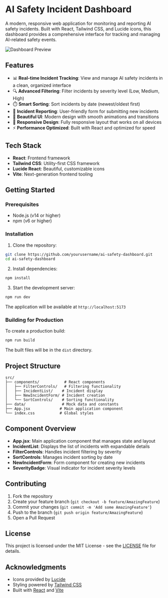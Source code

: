 # AI Safety Incident Dashboard

A modern, responsive web application for monitoring and reporting AI safety incidents. Built with React, Tailwind CSS, and Lucide icons, this dashboard provides a comprehensive interface for tracking and managing AI-related safety events.

![Dashboard Preview](https://images.pexels.com/photos/7567444/pexels-photo-7567444.jpeg?auto=compress&cs=tinysrgb&w=1260&h=750&dpr=2)

## Features

- 📊 **Real-time Incident Tracking**: View and manage AI safety incidents in a clean, organized interface
- 🔍 **Advanced Filtering**: Filter incidents by severity level (Low, Medium, High)
- ⏱️ **Smart Sorting**: Sort incidents by date (newest/oldest first)
- 📝 **Incident Reporting**: User-friendly form for submitting new incidents
- 🎨 **Beautiful UI**: Modern design with smooth animations and transitions
- 📱 **Responsive Design**: Fully responsive layout that works on all devices
- ⚡ **Performance Optimized**: Built with React and optimized for speed

## Tech Stack

- **React**: Frontend framework
- **Tailwind CSS**: Utility-first CSS framework
- **Lucide React**: Beautiful, customizable icons
- **Vite**: Next-generation frontend tooling

## Getting Started

### Prerequisites

- Node.js (v14 or higher)
- npm (v6 or higher)

### Installation

1. Clone the repository:
```bash
git clone https://github.com/yourusername/ai-safety-dashboard.git
cd ai-safety-dashboard
```

2. Install dependencies:
```bash
npm install
```

3. Start the development server:
```bash
npm run dev
```

The application will be available at `http://localhost:5173`

### Building for Production

To create a production build:

```bash
npm run build
```

The built files will be in the `dist` directory.

## Project Structure

```
src/
├── components/           # React components
│   ├── FilterControls/   # Filtering functionality
│   ├── IncidentList/    # Incident display
│   ├── NewIncidentForm/ # Incident creation
│   └── SortControls/    # Sorting functionality
├── data/                # Mock data and constants
├── App.jsx             # Main application component
└── index.css           # Global styles
```

## Component Overview

- **App.jsx**: Main application component that manages state and layout
- **IncidentList**: Displays the list of incidents with expandable details
- **FilterControls**: Handles incident filtering by severity
- **SortControls**: Manages incident sorting by date
- **NewIncidentForm**: Form component for creating new incidents
- **SeverityBadge**: Visual indicator for incident severity levels

## Contributing

1. Fork the repository
2. Create your feature branch (`git checkout -b feature/AmazingFeature`)
3. Commit your changes (`git commit -m 'Add some AmazingFeature'`)
4. Push to the branch (`git push origin feature/AmazingFeature`)
5. Open a Pull Request

## License

This project is licensed under the MIT License - see the [LICENSE](LICENSE) file for details.

## Acknowledgments

- Icons provided by [Lucide](https://lucide.dev/)
- Styling powered by [Tailwind CSS](https://tailwindcss.com/)
- Built with [React](https://reactjs.org/) and [Vite](https://vitejs.dev/)
